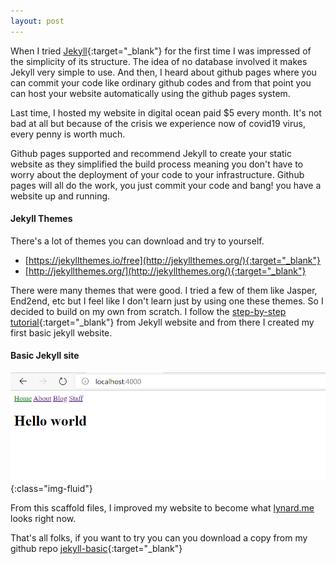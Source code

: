 ```yaml
---
layout: post
---
```


When I tried [Jekyll](https://jekyllrb.com/){:target="_blank"} for the first time I was impressed of the simplicity of its structure. The idea of no database involved it makes Jekyll very simple to use. And then, I heard about github pages where you can commit your code like ordinary github codes and from that point you can host your website automatically using the github pages system. 

Last time, I hosted my website in digital ocean paid $5 every month. It's not bad at all but because of the crisis we experience now of covid19 virus, every penny is worth much. 

Github pages supported and recommend Jekyll to create your static website as they simplified the build process meaning you don't have to worry about the deployment of your code to your infrastructure. Github pages will all do the work, you just commit your code and bang! you have a website up and running. 

#### Jekyll Themes

There's a lot of themes you can download and try to yourself.
* [https://jekyllthemes.io/free](http://jekyllthemes.org/){:target="_blank"}
* [http://jekyllthemes.org/](http://jekyllthemes.org/){:target="_blank"}

There were many themes that were good. I tried a few of them like Jasper, End2end, etc but I feel like I don't learn just by using one these themes. So I decided to build on my own from scratch. I follow the [step-by-step tutorial](https://jekyllrb.com/docs/step-by-step/01-setup/){:target="_blank"} from Jekyll website and from there I created my first basic jekyll website. 

#### Basic Jekyll site
![](/assets/images/jekyll-basic-first-website.png){:class="img-fluid"} 

From this scaffold files, I improved my website to become what [lynard.me](https://lynard.me) looks right now. 

That's all folks, if you want to try you can you download a copy from my github repo [jekyll-basic](https://github.com/lynardme/jekyll-basic){:target="_blank"}

